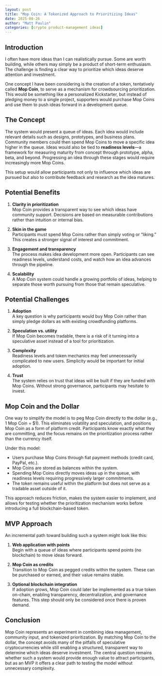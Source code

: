 ```yaml
---
layout: post
title: "Mop Coin: A Tokenized Approach to Prioritizing Ideas"
date: 2025-08-26
author: "Matt Paulin"
categories: [crypto product-management ideas]
---
```


## Introduction

I often have more ideas than I can realistically pursue. Some are worth building, while others may simply be a product of short-term enthusiasm. The challenge is finding a clear way to prioritize which ideas deserve attention and investment.

One concept I have been considering is the creation of a token, tentatively called **Mop Coin**, to serve as a mechanism for crowdsourcing prioritization. This would be something like a personalized Kickstarter, but instead of pledging money to a single project, supporters would purchase Mop Coins and use them to push ideas forward in a development queue.

## The Concept

The system would present a queue of ideas. Each idea would include relevant details such as designs, prototypes, and business plans. Community members could then spend Mop Coins to move a specific idea higher in the queue. Ideas would also be tied to **readiness levels**—a framework for measuring maturity from concept through prototype, alpha, beta, and beyond. Progressing an idea through these stages would require increasingly more Mop Coins.

This setup would allow participants not only to influence which ideas are pursued but also to contribute feedback and research as the idea matures.

## Potential Benefits

1. **Clarity in prioritization**  
   Mop Coin provides a transparent way to see which ideas have community support. Decisions are based on measurable contributions rather than intuition or internal bias.

2. **Skin in the game**  
   Participants must spend Mop Coins rather than simply voting or “liking.” This creates a stronger signal of interest and commitment.

3. **Engagement and transparency**  
   The process makes idea development more open. Participants can see readiness levels, understand costs, and watch how an idea advances through the pipeline.

4. **Scalability**  
   A Mop Coin system could handle a growing portfolio of ideas, helping to separate those worth pursuing from those that remain speculative.

## Potential Challenges

1. **Adoption**  
   A key question is why participants would buy Mop Coin rather than simply pledge dollars as with existing crowdfunding platforms.

2. **Speculation vs. utility**  
   If Mop Coin becomes tradable, there is a risk of it turning into a speculative asset instead of a tool for prioritization.

3. **Complexity**  
   Readiness levels and token mechanics may feel unnecessarily complicated to new users. Simplicity would be important for initial adoption.

4. **Trust**  
   The system relies on trust that ideas will be built if they are funded with Mop Coins. Without strong governance, participants may hesitate to invest.

## Mop Coin and the Dollar

One way to simplify the model is to peg Mop Coin directly to the dollar (e.g., 1 Mop Coin = $1). This eliminates volatility and speculation, and positions Mop Coin as a form of platform credit. Participants know exactly what they are committing, and the focus remains on the prioritization process rather than the currency itself.

Under this model:
- Users purchase Mop Coins through fiat payment methods (credit card, PayPal, etc.).
- Mop Coins are stored as balances within the system.
- Spending Mop Coins directly moves ideas up in the queue, with readiness levels requiring progressively larger commitments.
- The token remains useful within the platform but does not serve as a tradable asset outside of it.

This approach reduces friction, makes the system easier to implement, and allows for testing whether the prioritization mechanism works before introducing a full blockchain-based token.

## MVP Approach

An incremental path toward building such a system might look like this:

1. **Web application with points**  
   Begin with a queue of ideas where participants spend points (no blockchain) to move ideas forward.

2. **Mop Coin as credits**  
   Transition to Mop Coin as pegged credits within the system. These can be purchased or earned, and their value remains stable.

3. **Optional blockchain integration**  
   If adoption grows, Mop Coin could later be implemented as a true token on-chain, enabling transparency, decentralization, and governance features. This step should only be considered once there is proven demand.

## Conclusion

Mop Coin represents an experiment in combining idea management, community input, and tokenized prioritization. By matching Mop Coin to the dollar, the concept avoids many of the pitfalls of speculative cryptocurrencies while still enabling a structured, transparent way to determine which ideas deserve investment. The central question remains whether such a system would provide enough value to attract participants, but as an MVP it offers a clear path to testing the model without unnecessary complexity.

